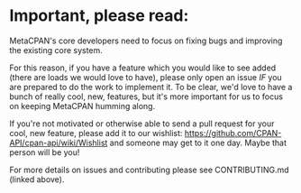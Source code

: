 # Important, please read:

MetaCPAN's core developers need to focus on fixing bugs and improving the
existing core system.

For this reason, if you have a feature which you would like to see added (there
are loads we would love to have), please only open an issue _IF_ you are
prepared to do the work to implement it.  To be clear, we'd love to have a
bunch of really cool, new, features, but it's more important for us to focus on
keeping MetaCPAN humming along.

If you're not motivated or otherwise able to send a pull request for your cool,
new feature, please add it to our wishlist:
https://github.com/CPAN-API/cpan-api/wiki/Wishlist and someone may get to it
one day.  Maybe that person will be you!

For more details on issues and contributing please see CONTRIBUTING.md (linked
above).
